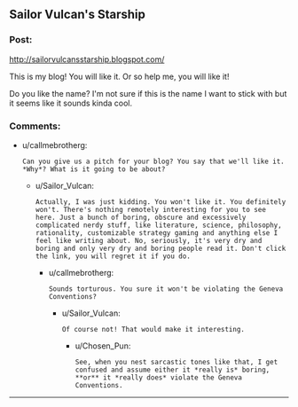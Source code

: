 ## Sailor Vulcan's Starship

### Post:

http://sailorvulcansstarship.blogspot.com/

This is my blog! You will like it. Or so help me, you will like it!

Do you like the name? I'm not sure if this is the name I want to stick with but it seems like it sounds kinda cool.

### Comments:

- u/callmebrotherg:
  ```
  Can you give us a pitch for your blog? You say that we'll like it. *Why*? What is it going to be about?
  ```

  - u/Sailor_Vulcan:
    ```
    Actually, I was just kidding. You won't like it. You definitely won't. There's nothing remotely interesting for you to see here. Just a bunch of boring, obscure and excessively complicated nerdy stuff, like literature, science, philosophy, rationality, customizable strategy gaming and anything else I feel like writing about. No, seriously, it's very dry and boring and only very dry and boring people read it. Don't click the link, you will regret it if you do.
    ```

    - u/callmebrotherg:
      ```
      Sounds torturous. You sure it won't be violating the Geneva Conventions?
      ```

      - u/Sailor_Vulcan:
        ```
        Of course not! That would make it interesting.
        ```

        - u/Chosen_Pun:
          ```
          See, when you nest sarcastic tones like that, I get confused and assume either it *really is* boring, **or** it *really does* violate the Geneva Conventions.
          ```

---

